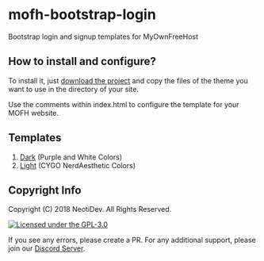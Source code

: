 # mofh-bootstrap-login
Bootstrap login and signup templates for MyOwnFreeHost  

## How to install and configure?
To install it, just [download the project](https://github.com/NeotiDev/mofh-bootstrap-login/archive/master.zip) and copy the files of the theme you want to use in the directory of your site.  

Use the comments within index.html to configure the template for your MOFH website.

## Templates
1. [Dark](/Dark) (Purple and White Colors)
2. [Light](/Light) (CYGO NerdAesthetic Colors)

## Copyright Info

Copyright (C) 2018 NeotiDev. All Rights Reserved.

[![Licensed under the GPL-3.0](https://img.shields.io/github/license/NeotiDev/mofh-bootstrap-login.svg?style=for-the-badge)](https://github.com/NeotiDev/mofh-bootstrap-login/blob/master/LICENSE)


If you see any errors, please create a PR.
For any additional support, please join our [Discord Server](https://discord.gg/e5rXfH).
